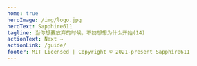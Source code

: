 ```yaml
---
home: true
heroImage: /img/logo.jpg
heroText: Sapphire611
tagline: 当你想要放弃的时候，不妨想想为什么开始(14)
actionText: Next →
actionLink: /guide/
footer: MIT Licensed | Copyright © 2021-present Sapphire611
---
```

